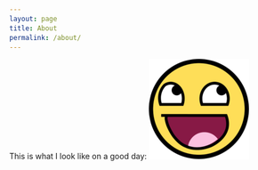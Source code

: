 ```yaml
---
layout: page
title: About
permalink: /about/
---
```


This is what I look like on a good day:
![My face][avatar]

[avatar]: https://github.com/ageleeinks/ageleeinks.github.io/raw/master/images/awesome-face.png
